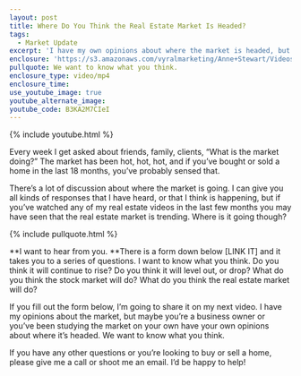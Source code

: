 ```yaml
---
layout: post
title: Where Do You Think the Real Estate Market Is Headed?
tags:
  - Market Update
excerpt: 'I have my own opinions about where the market is headed, but I want to hear from you. What do you think?'
enclosure: 'https://s3.amazonaws.com/vyralmarketing/Anne+Stewart/Videos/2017/Where+Do+You+Think+the+Real+Estate+Market+Is+Headed%253F+-+Oregon+Real+Estate+Agent.mp4'
pullquote: We want to know what you think.
enclosure_type: video/mp4
enclosure_time:
use_youtube_image: true
youtube_alternate_image:
youtube_code: B3KA2M7CIeI
---
```



{% include youtube.html %}

Every week I get asked about friends, family, clients, “What is the market doing?” The market has been hot, hot, hot, and if you’ve bought or sold a home in the last 18 months, you’ve probably sensed that.&nbsp;

There’s a lot of discussion about where the market is going. I can give you all kinds of responses that I have heard, or that I think is happening, but if you’ve watched any of my real estate videos in the last few months you may have seen that the real estate market is trending. Where is it going though?

{% include pullquote.html %}

**I want to hear from you.&nbsp;**There is a form down below [LINK IT] and it takes you to a series of questions. I want to know what you think. Do you think it will continue to rise? Do you think it will level out, or drop? What do you think the stock market will do? What do you think the real estate market will do?

If you fill out the form below, I’m going to share it on my next video. I have my opinions about the market, but maybe you’re a business owner or you’ve been studying the market on your own have your own opinions about where it’s headed. We want to know what you think.

If you have any other questions or you’re looking to buy or sell a home, please give me a call or shoot me an email. I’d be happy to help!
<br>&nbsp;